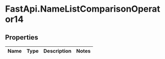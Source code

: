 # FastApi.NameListComparisonOperator14

## Properties
Name | Type | Description | Notes
------------ | ------------- | ------------- | -------------
